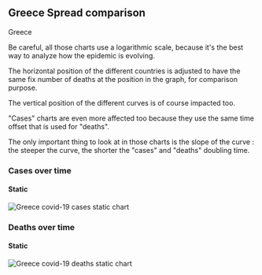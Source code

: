 ## Greece Spread comparison 

Greece



Be careful, all those charts use a logarithmic scale, because it's the best way to analyze how the epidemic is evolving.
 
The horizontal position of the different countries is adjusted to have the same fix number of deaths at the position in the graph, for comparison purpose.

The vertical position of the different curves is of course impacted too.

"Cases" charts are even more affected too because they use the same time offset that is used for "deaths".

The only important thing to look at in those charts is the slope of the curve : the steeper the curve, the shorter the "cases" and "deaths" doubling time.



 
### Cases over time
 
#### Static
![Greece covid-19 cases static chart](https://raw.githubusercontent.com/madlag/coronavirus_study/master/notebooks/graphs/2020-03-20/countries/Greece/2020-03-20_Greece_deaths.png "Greece covid-19 cases static chart")   

 
### Deaths over time
 
#### Static
![Greece covid-19 deaths static chart](https://raw.githubusercontent.com/madlag/coronavirus_study/master/notebooks/graphs/2020-03-20/countries/Greece/2020-03-20_Greece_deaths.png "Greece covid-19 deaths static chart")   

